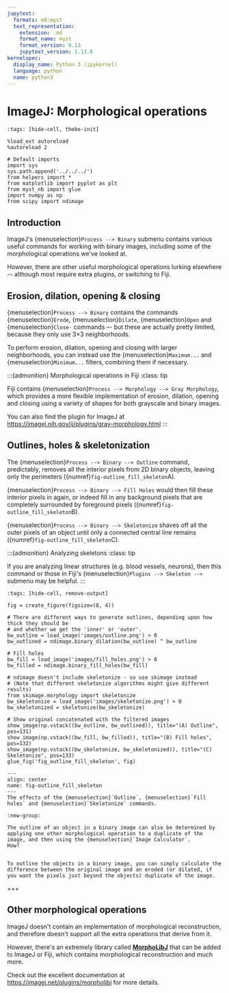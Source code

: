 ```yaml
---
jupytext:
  formats: md:myst
  text_representation:
    extension: .md
    format_name: myst
    format_version: 0.13
    jupytext_version: 1.13.8
kernelspec:
  display_name: Python 3 (ipykernel)
  language: python
  name: python3
---
```


# ImageJ: Morphological operations

```{code-cell} ipython3
:tags: [hide-cell, thebe-init]

%load_ext autoreload
%autoreload 2

# Default imports
import sys
sys.path.append('../../../')
from helpers import *
from matplotlib import pyplot as plt
from myst_nb import glue
import numpy as np
from scipy import ndimage
```

## Introduction

ImageJ's {menuselection}`Process --> Binary` submenu contains various useful commands for working with binary images, including some of the morphological operations we've looked at.

However, there are other useful morphological operations lurking elsewhere -- although most require extra plugins, or switching to Fiji.


## Erosion, dilation, opening & closing

{menuselection}`Process --> Binary` contains the commands {menuselection}`Erode`, {menuselection}`Dilate`, {menuselection}`Open` and {menuselection}`Close-` commands –- but these are actually pretty limited, because they only use 3×3 neighborhoods.

To perform erosion, dilation, opening and closing with larger neighborhoods, you can instead use the {menuselection}`Maximum...` and {menuselection}`Minimum...` filters, combining them if necessary.


:::{admonition} Morphological operations in Fiji
:class: tip

Fiji contains {menuselection}`Process --> Morphology --> Gray Morphology`, which provides a more flexible implementation of erosion, dilation, opening and closing using a variety of shapes for both grayscale and binary images.

You can also find the plugin for ImageJ at https://imagej.nih.gov/ij/plugins/gray-morphology.html
:::



## Outlines, holes & skeletonization

The {menuselection}`Process --> Binary --> Outline` command, predictably, removes all the interior pixels from
2D binary objects, leaving only the perimeters ({numref}`fig-outline_fill_skeleton`A).

{menuselection}`Process --> Binary --> Fill Holes` would then fill these interior pixels in again, or indeed fill in any background pixels that are completely surrounded by foreground pixels ({numref}`fig-outline_fill_skeleton`B).

{menuselection}`Process --> Binary --> Skeletonize` shaves off all the outer pixels of an object until only a connected central line remains ({numref}`fig-outline_fill_skeleton`C).

:::{admonition} Analyzing skeletons
:class: tip

If you are analyzing linear structures (e.g. blood vessels, neurons), then this command or those in Fiji's {menuselection}`Plugins --> Skeleton -->` submenu may be helpful.
:::

```{code-cell} ipython3
:tags: [hide-cell, remove-output]

fig = create_figure(figsize=(8, 4))

# There are different ways to generate outlines, depending upon how thick they should be
# and whether we get the 'inner' or 'outer'.
bw_outline = load_image('images/outline.png') > 0
bw_outlined = ndimage.binary_dilation(bw_outline) ^ bw_outline

# Fill holes
bw_fill = load_image('images/fill_holes.png') > 0
bw_filled = ndimage.binary_fill_holes(bw_fill)

# ndimage doesn't include skeletonize - so use skimage instead
# (Note that different skeletonize algorithms might give different results)
from skimage.morphology import skeletonize
bw_skeletonize = load_image('images/skeletonize.png') > 0
bw_skeletonized = skeletonize(bw_skeletonize)

# Show original concatenated with the filtered images
show_image(np.vstack((bw_outline, bw_outlined)), title="(A) Outline", pos=131)
show_image(np.vstack((bw_fill, bw_filled)), title="(B) Fill holes", pos=132)
show_image(np.vstack((bw_skeletonize, bw_skeletonized)), title="(C) Skeletonize", pos=133)
glue_fig('fig_outline_fill_skeleton', fig)
```

```{glue:figure} fig_outline_fill_skeleton
---
align: center
name: fig-outline_fill_skeleton
---
The effects of the {menuselection}`Outline`, {menuselection}`Fill holes` and {menuselection}`Skeletonize` commands.
```


```{tabbed} Question
:new-group:

The outline of an object in a binary image can also be determined by applying one other morphological operation to a duplicate of the image, and then using the {menuselection}`Image Calculator`.
How?
```


```{tabbed} Answer

To outline the objects in a binary image, you can simply calculate the difference between the original image and an eroded (or dilated, if you want the pixels just beyond the objects) duplicate of the image.
```

+++

## Other morphological operations

ImageJ doesn't contain an implementation of morphological reconstruction, and therefore doesn't support all the extra operations that derive from it.

However, there's an extremely library called [**MorphoLibJ**](https://imagej.net/plugins/morpholibj) that can be added to ImageJ or Fiji, which contains morphological reconstruction and much more.

Check out the excellent documentation at https://imagej.net/plugins/morpholibj for more details.

```{code-cell} ipython3

```
